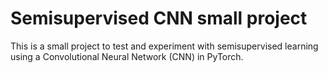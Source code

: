 # Semisupervised CNN small project

This is a small project to test and experiment with semisupervised learning using a Convolutional Neural Network (CNN) in PyTorch. 

